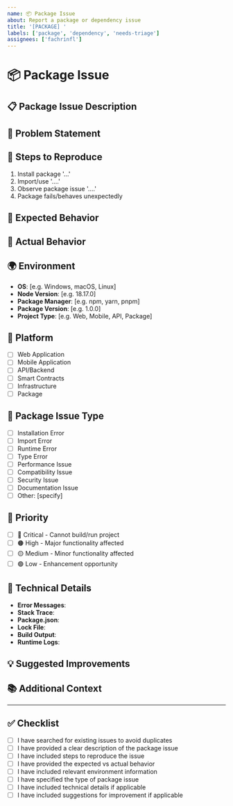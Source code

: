 ```yaml
---
name: 📦 Package Issue
about: Report a package or dependency issue
title: '[PACKAGE] '
labels: ['package', 'dependency', 'needs-triage']
assignees: ['fachrinfl']
---
```


# 📦 Package Issue

## 📋 **Package Issue Description**

<!-- A clear and concise description of the package issue -->

## 🎯 **Problem Statement**

<!-- Describe the package problem you're experiencing -->

## 🔄 **Steps to Reproduce**

<!-- Steps to reproduce the package issue -->

1. Install package '...'
2. Import/use '....'
3. Observe package issue '....'
4. Package fails/behaves unexpectedly

## 🎯 **Expected Behavior**

<!-- What should the package do -->

## 📱 **Actual Behavior**

<!-- What the package actually does -->

## 🌍 **Environment**

<!-- Please complete the following information -->

- **OS**: [e.g. Windows, macOS, Linux]
- **Node Version**: [e.g. 18.17.0]
- **Package Manager**: [e.g. npm, yarn, pnpm]
- **Package Version**: [e.g. 1.0.0]
- **Project Type**: [e.g. Web, Mobile, API, Package]

## 📱 **Platform**

<!-- Check all that apply -->

- [ ] Web Application
- [ ] Mobile Application
- [ ] API/Backend
- [ ] Smart Contracts
- [ ] Infrastructure
- [ ] Package

## 🎯 **Package Issue Type**

<!-- Check all that apply -->

- [ ] Installation Error
- [ ] Import Error
- [ ] Runtime Error
- [ ] Type Error
- [ ] Performance Issue
- [ ] Compatibility Issue
- [ ] Security Issue
- [ ] Documentation Issue
- [ ] Other: [specify]

## 🎯 **Priority**

<!-- Check the appropriate priority level -->

- [ ] 🔴 Critical - Cannot build/run project
- [ ] 🟠 High - Major functionality affected
- [ ] 🟡 Medium - Minor functionality affected
- [ ] 🟢 Low - Enhancement opportunity

## 🔧 **Technical Details**

<!-- If applicable, provide technical details -->

- **Error Messages**:
- **Stack Trace**:
- **Package.json**:
- **Lock File**:
- **Build Output**:
- **Runtime Logs**:

## 💡 **Suggested Improvements**

<!-- If you have suggestions for improving the package -->

## 📚 **Additional Context**

<!-- Add any other context about the package issue here -->

---

## ✅ **Checklist**

<!-- Check all that apply -->

- [ ] I have searched for existing issues to avoid duplicates
- [ ] I have provided a clear description of the package issue
- [ ] I have included steps to reproduce the issue
- [ ] I have provided the expected vs actual behavior
- [ ] I have included relevant environment information
- [ ] I have specified the type of package issue
- [ ] I have included technical details if applicable
- [ ] I have included suggestions for improvement if applicable

